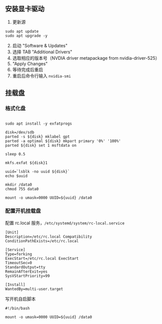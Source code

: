   

## 安装显卡驱动

  

1. 更新源

```shell    
sudo apt update
sudo apt upgrade -y
```

2. 启动 "Software & Updates"
3. 选择 TAB "Additional Drivers"
4. 选取相应的版本号（NVDIA driver metapackage from nvidia-driver-525）
5. "Apply Changes"
6. 等待完成后重启
7. 重启后命令行输入 `nvidia-smi`

  

## 挂载盘

  

### 格式化盘

```shell

sudo apt install -y exfatprogs

disk=/dev/sdb
parted -s ${disk} mklabel gpt
parted -a optimal ${disk} mkpart primary '0%' '100%'
parted ${disk} set 1 msftdata on

sleep 0.5

mkfs.exfat ${disk}1

uuid=`lsblk -no uuid ${disk}`
echo $uuid

mkdir /data0
chmod 755 data0

mount -o umask=0000 UUID=${uuid} /data0
```

  
### 配置开机挂载盘

配置 rc.local 服务，`/etc/systemd/system/rc-local.service`

```shell
[Unit]
Description=/etc/rc.local Compatibility
ConditionPathExists=/etc/rc.local

[Service]
Type=forking
ExecStart=/etc/rc.local ExecStart
TimeoutSec=0
StandardOutput=tty
RemainAfterExit=yes
SysVStartPriority=99

[Install]
WantedBy=multi-user.target
```

写开机自启脚本
```shell
#!/bin/bash

mount -o umask=0000 UUID=${uuid} /data0

```